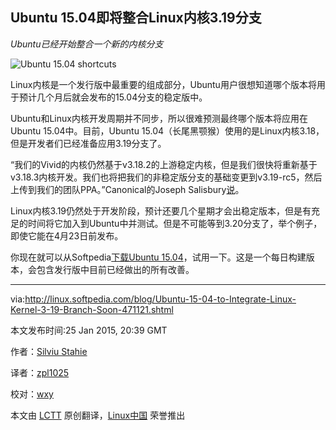 Ubuntu 15.04即将整合Linux内核3.19分支
----
*Ubuntu已经开始整合一个新的内核分支*

![Ubuntu 15.04 shortcuts](http://i1-news.softpedia-static.com/images/news2/Ubuntu-15-04-to-Integrate-Linux-Kernel-3-19-Branch-Soon-471121-2.jpg)

Linux内核是一个发行版中最重要的组成部分，Ubuntu用户很想知道哪个版本将用于预计几个月后就会发布的15.04分支的稳定版中。

Ubuntu和Linux内核开发周期并不同步，所以很难预测最终哪个版本将应用在Ubuntu 15.04中。目前，Ubuntu 15.04（长尾黑颚猴）使用的是Linux内核3.18，但是开发者们已经准备应用3.19分支了。

“我们的Vivid的内核仍然基于v3.18.2的上游稳定内核，但是我们很快将重新基于v3.18.3内核开发。我们也将把我们的非稳定版分支的基础变更到v3.19-rc5，然后上传到我们的团队PPA。”Canonical的Joseph Salisbury[说](1)。

Linux内核3.19仍然处于开发阶段，预计还要几个星期才会出稳定版本，但是有充足的时间将它加入到Ubuntu中并测试。但是不可能等到3.20分支了，举个例子，即使它能在4月23日前发布。

你现在就可以从Softpedia[下载Ubuntu 15.04](2)，试用一下。这是一个每日构建版本，会包含发行版中目前已经做出的所有改善。

--------------------------------------------------------------------------------

via:http://linux.softpedia.com/blog/Ubuntu-15-04-to-Integrate-Linux-Kernel-3-19-Branch-Soon-471121.shtml

本文发布时间:25 Jan 2015, 20:39 GMT

作者：[Silviu Stahie][a]

译者：[zpl1025](https://github.com/zpl1025)

校对：[wxy](https://github.com/wxy)

本文由 [LCTT](https://github.com/LCTT/TranslateProject) 原创翻译，[Linux中国](http://linux.cn/) 荣誉推出

[a]:http://news.softpedia.com/editors/browse/silviu-stahie
[1]:https://lists.ubuntu.com/archives/ubuntu-devel/2015-January/038644.html
[2]:http://linux.softpedia.com/get/Linux-Distributions/Ubuntu-Vivid-Vervet-103651.shtml
